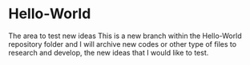 # Hello-World
The area to test new ideas
This is a new branch within the Hello-World repository folder
and I will archive new codes or other type of files to research
and develop, the new ideas that I would like to test.
